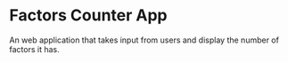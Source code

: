 # Factors Counter App

An web application that takes input from users and display the number of factors it has.
